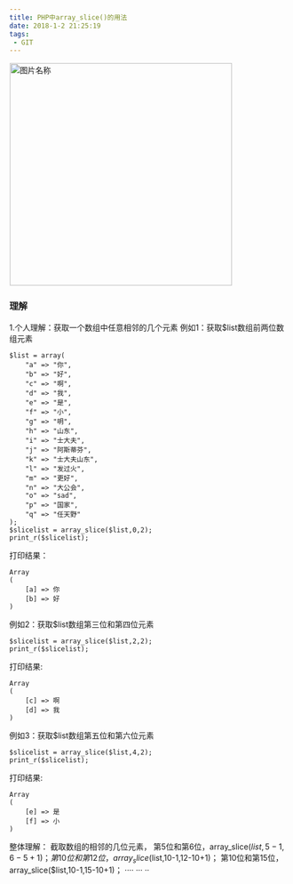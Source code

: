 ```yaml
---
title: PHP中array_slice()的用法
date: 2018-1-2 21:25:19
tags:
 - GIT
---
```

<img src="http://otbcgjn6c.bkt.clouddn.com/timgadas.jpg"  width = "400" alt="图片名称" align=center style="border:1px solid  #F6F6F6"/>

### 理解

1.个人理解：获取一个数组中任意相邻的几个元素
例如1：获取$list数组前两位数组元素

```
$list = array(
	"a" => "你",
	"b" => "好",
	"c" => "啊",
	"d" => "我",
	"e" => "是",
	"f" => "小",
	"g" => "明",
	"h" => "山东",
	"i" => "士大夫",
	"j" => "阿斯蒂芬",
	"k" => "士大夫山东",
	"l" => "发过火",
	"m" => "更好",
	"n" => "大公会",
	"o" => "sad",
	"p" => "国家",
	"q" => "任天野"
);
$slicelist = array_slice($list,0,2);
print_r($slicelist);
```

打印结果：
```
Array
(
    [a] => 你
    [b] => 好
)

```
例如2：获取$list数组第三位和第四位元素

```
$slicelist = array_slice($list,2,2);
print_r($slicelist);
```

打印结果:
```
Array
(
    [c] => 啊
    [d] => 我
)
```
例如3：获取$list数组第五位和第六位元素
```
$slicelist = array_slice($list,4,2);
print_r($slicelist);
```
打印结果:
```
Array
(
    [e] => 是
    [f] => 小
)

```

整体理解：
截取数组的相邻的几位元素，
第5位和第6位，array_slice($list,5-1,6-5+1)；
第10位和第12位，array_slice($list,10-1,12-10+1)；
第10位和第15位，array_slice($list,10-1,15-10+1)；
····
···
··